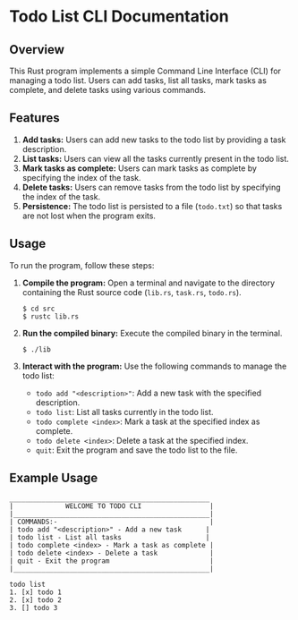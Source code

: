 # Todo List CLI Documentation

## Overview

This Rust program implements a simple Command Line Interface (CLI) for managing a todo list. Users can add tasks, list all tasks, mark tasks as complete, and delete tasks using various commands.

## Features

1. **Add tasks:** Users can add new tasks to the todo list by providing a task description.
2. **List tasks:** Users can view all the tasks currently present in the todo list.
3. **Mark tasks as complete:** Users can mark tasks as complete by specifying the index of the task.
4. **Delete tasks:** Users can remove tasks from the todo list by specifying the index of the task.
5. **Persistence:** The todo list is persisted to a file (`todo.txt`) so that tasks are not lost when the program exits.

## Usage

To run the program, follow these steps:

1. **Compile the program:** Open a terminal and navigate to the directory containing the Rust source code (`lib.rs`, `task.rs`, `todo.rs`).

    ```
    $ cd src
    $ rustc lib.rs
    ```

2. **Run the compiled binary:** Execute the compiled binary in the terminal.

    ```
    $ ./lib
    ```

3. **Interact with the program:** Use the following commands to manage the todo list:
    - `todo add "<description>"`: Add a new task with the specified description.
    - `todo list`: List all tasks currently in the todo list.
    - `todo complete <index>`: Mark a task at the specified index as complete.
    - `todo delete <index>`: Delete a task at the specified index.
    - `quit`: Exit the program and save the todo list to the file.

## Example Usage

```
__________________________________________________
|             WELCOME TO TODO CLI                 |
|_________________________________________________|
| COMMANDS:-                                      |
| todo add "<description>" - Add a new task      |
| todo list - List all tasks                     |
| todo complete <index> - Mark a task as complete |
| todo delete <index> - Delete a task             |
| quit - Exit the program                         |
|_________________________________________________|

todo list
1. [x] todo 1
2. [x] todo 2
3. [] todo 3
```

